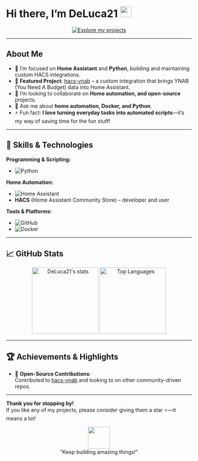# Hi there, I’m **DeLuca21** <img src="https://media.giphy.com/media/hvRJCLFzcasrR4ia7z/giphy.gif" width="30px">

<p align="center">
  <!-- Explore Projects -->
  <a href="https://github.com/DeLuca21?tab=repositories">
    <img src="https://img.shields.io/badge/-Explore%20my%20Projects-181717?style=flat-square&logo=GitHub&logoColor=white" alt="Explore my projects" />
  </a>
</p>

---

## About Me

- 🌱 I’m focused on **Home Assistant** and **Python**, building and maintaining custom HACS integrations.
- 🔌 **Featured Project**: [hacs-ynab](https://github.com/DeLuca21/hacs-ynab) – a custom integration that brings YNAB (You Need A Budget) data into Home Assistant.
- 👯 I’m looking to collaborate on **Home automation, and open-source** projects.
- 💬 Ask me about **home automation, Docker, and Python**.
- ⚡ Fun fact: **I love turning everyday tasks into automated scripts**—it’s my way of saving time for the fun stuff!

---

## 🚀 Skills & Technologies

**Programming & Scripting:**
- ![Python](https://img.shields.io/badge/Python-3776AB?style=flat&logo=python&logoColor=white)

**Home Automation:**
- ![Home Assistant](https://img.shields.io/badge/Home%20Assistant-41BDF5?style=flat&logo=homeassistant&logoColor=white)
- **HACS** (Home Assistant Community Store) – developer and user

**Tools & Platforms:**
- ![GitHub](https://img.shields.io/badge/GitHub-181717?style=flat&logo=github&logoColor=white)
- ![Docker](https://img.shields.io/badge/Docker-2496ED?style=flat&logo=docker&logoColor=white)

---

## 📈 GitHub Stats

<p align="center">
  <img height="180em" src="https://github-readme-stats.vercel.app/api?username=DeLuca21&show_icons=true&count_private=true&theme=tokyonight" alt="DeLuca21's stats" />
  
  <img height="180em" src="https://github-readme-stats.vercel.app/api/top-langs/?username=DeLuca21&layout=compact&theme=tokyonight" alt="Top Languages" />
</p>

---

## 🏆 Achievements & Highlights

- 🥇 **Open-Source Contributions**:  
  Contributed to [hacs-ynab](https://github.com/DeLuca21/hacs-ynab) and looking to on other community-driven repos.

---

**Thank you for stopping by!**  
If you like any of my projects, please consider giving them a star ⭐—it means a lot!

<p align="center">
  <img src="https://media.giphy.com/media/LnQjpWaON8nhr21vNW/giphy.gif" width="60">
  <br>“Keep building amazing things!”
</p>
